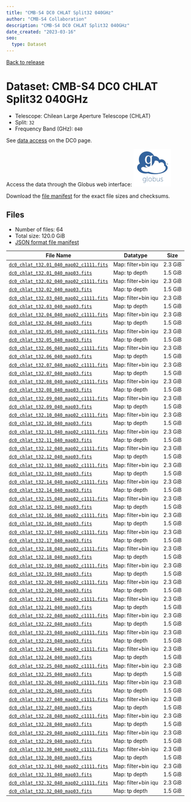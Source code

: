 ```yaml
---
title: "CMB-S4 DC0 CHLAT Split32 040GHz"
author: "CMB-S4 Collaboration"
description: "CMB-S4 DC0 CHLAT Split32 040GHz"
date_created: "2023-03-16"
seo:
  type: Dataset
---
```


[Back to release](./dc0.html#datasets)

# Dataset: CMB-S4 DC0 CHLAT Split32 040GHz

- Telescope: Chilean Large Aperture Telescope (CHLAT) 
- Split: `32`
- Frequency Band (GHz): `040`

See [data access](./dc0.html#data-access) on the DC0 page.

Access the data through the Globus web interface: [![Download via Globus](images/globus-logo.png)](https://app.globus.org/file-manager?origin_id=38f01147-f09e-483d-a552-3866669a846d&origin_path=%2Fdatareleases%2Fdc0%2Fmission%2Fchlat%2Fsplit32%2F040%2F)

Download the [file manifest](https://g-456d30.0ed28.75bc.data.globus.org/datareleases/dc0/mission/chlat/split32/040/manifest.json) for the exact file sizes and checksums.

## Files

- Number of files: 64
- Total size: 120.0 GiB
- [JSON format file manifest](https://g-456d30.0ed28.75bc.data.globus.org/datareleases/dc0/mission/chlat/split32/040/manifest.json)

|                                                                                File Name                                                                                |      Datatype       |  Size   |
| ----------------------------------------------------------------------------------------------------------------------------------------------------------------------- | ------------------- | ------- |
| [`dc0_chlat_t32.01_040_map02_c1111.fits`](https://g-456d30.0ed28.75bc.data.globus.org/datareleases/dc0/mission/chlat/split32/040/dc0_chlat_t32.01_040_map02_c1111.fits) | Map: filter+bin iqu | 2.3 GiB |
| [`dc0_chlat_t32.01_040_map03.fits`](https://g-456d30.0ed28.75bc.data.globus.org/datareleases/dc0/mission/chlat/split32/040/dc0_chlat_t32.01_040_map03.fits)             | Map: tp depth       | 1.5 GiB |
| [`dc0_chlat_t32.02_040_map02_c1111.fits`](https://g-456d30.0ed28.75bc.data.globus.org/datareleases/dc0/mission/chlat/split32/040/dc0_chlat_t32.02_040_map02_c1111.fits) | Map: filter+bin iqu | 2.3 GiB |
| [`dc0_chlat_t32.02_040_map03.fits`](https://g-456d30.0ed28.75bc.data.globus.org/datareleases/dc0/mission/chlat/split32/040/dc0_chlat_t32.02_040_map03.fits)             | Map: tp depth       | 1.5 GiB |
| [`dc0_chlat_t32.03_040_map02_c1111.fits`](https://g-456d30.0ed28.75bc.data.globus.org/datareleases/dc0/mission/chlat/split32/040/dc0_chlat_t32.03_040_map02_c1111.fits) | Map: filter+bin iqu | 2.3 GiB |
| [`dc0_chlat_t32.03_040_map03.fits`](https://g-456d30.0ed28.75bc.data.globus.org/datareleases/dc0/mission/chlat/split32/040/dc0_chlat_t32.03_040_map03.fits)             | Map: tp depth       | 1.5 GiB |
| [`dc0_chlat_t32.04_040_map02_c1111.fits`](https://g-456d30.0ed28.75bc.data.globus.org/datareleases/dc0/mission/chlat/split32/040/dc0_chlat_t32.04_040_map02_c1111.fits) | Map: filter+bin iqu | 2.3 GiB |
| [`dc0_chlat_t32.04_040_map03.fits`](https://g-456d30.0ed28.75bc.data.globus.org/datareleases/dc0/mission/chlat/split32/040/dc0_chlat_t32.04_040_map03.fits)             | Map: tp depth       | 1.5 GiB |
| [`dc0_chlat_t32.05_040_map02_c1111.fits`](https://g-456d30.0ed28.75bc.data.globus.org/datareleases/dc0/mission/chlat/split32/040/dc0_chlat_t32.05_040_map02_c1111.fits) | Map: filter+bin iqu | 2.3 GiB |
| [`dc0_chlat_t32.05_040_map03.fits`](https://g-456d30.0ed28.75bc.data.globus.org/datareleases/dc0/mission/chlat/split32/040/dc0_chlat_t32.05_040_map03.fits)             | Map: tp depth       | 1.5 GiB |
| [`dc0_chlat_t32.06_040_map02_c1111.fits`](https://g-456d30.0ed28.75bc.data.globus.org/datareleases/dc0/mission/chlat/split32/040/dc0_chlat_t32.06_040_map02_c1111.fits) | Map: filter+bin iqu | 2.3 GiB |
| [`dc0_chlat_t32.06_040_map03.fits`](https://g-456d30.0ed28.75bc.data.globus.org/datareleases/dc0/mission/chlat/split32/040/dc0_chlat_t32.06_040_map03.fits)             | Map: tp depth       | 1.5 GiB |
| [`dc0_chlat_t32.07_040_map02_c1111.fits`](https://g-456d30.0ed28.75bc.data.globus.org/datareleases/dc0/mission/chlat/split32/040/dc0_chlat_t32.07_040_map02_c1111.fits) | Map: filter+bin iqu | 2.3 GiB |
| [`dc0_chlat_t32.07_040_map03.fits`](https://g-456d30.0ed28.75bc.data.globus.org/datareleases/dc0/mission/chlat/split32/040/dc0_chlat_t32.07_040_map03.fits)             | Map: tp depth       | 1.5 GiB |
| [`dc0_chlat_t32.08_040_map02_c1111.fits`](https://g-456d30.0ed28.75bc.data.globus.org/datareleases/dc0/mission/chlat/split32/040/dc0_chlat_t32.08_040_map02_c1111.fits) | Map: filter+bin iqu | 2.3 GiB |
| [`dc0_chlat_t32.08_040_map03.fits`](https://g-456d30.0ed28.75bc.data.globus.org/datareleases/dc0/mission/chlat/split32/040/dc0_chlat_t32.08_040_map03.fits)             | Map: tp depth       | 1.5 GiB |
| [`dc0_chlat_t32.09_040_map02_c1111.fits`](https://g-456d30.0ed28.75bc.data.globus.org/datareleases/dc0/mission/chlat/split32/040/dc0_chlat_t32.09_040_map02_c1111.fits) | Map: filter+bin iqu | 2.3 GiB |
| [`dc0_chlat_t32.09_040_map03.fits`](https://g-456d30.0ed28.75bc.data.globus.org/datareleases/dc0/mission/chlat/split32/040/dc0_chlat_t32.09_040_map03.fits)             | Map: tp depth       | 1.5 GiB |
| [`dc0_chlat_t32.10_040_map02_c1111.fits`](https://g-456d30.0ed28.75bc.data.globus.org/datareleases/dc0/mission/chlat/split32/040/dc0_chlat_t32.10_040_map02_c1111.fits) | Map: filter+bin iqu | 2.3 GiB |
| [`dc0_chlat_t32.10_040_map03.fits`](https://g-456d30.0ed28.75bc.data.globus.org/datareleases/dc0/mission/chlat/split32/040/dc0_chlat_t32.10_040_map03.fits)             | Map: tp depth       | 1.5 GiB |
| [`dc0_chlat_t32.11_040_map02_c1111.fits`](https://g-456d30.0ed28.75bc.data.globus.org/datareleases/dc0/mission/chlat/split32/040/dc0_chlat_t32.11_040_map02_c1111.fits) | Map: filter+bin iqu | 2.3 GiB |
| [`dc0_chlat_t32.11_040_map03.fits`](https://g-456d30.0ed28.75bc.data.globus.org/datareleases/dc0/mission/chlat/split32/040/dc0_chlat_t32.11_040_map03.fits)             | Map: tp depth       | 1.5 GiB |
| [`dc0_chlat_t32.12_040_map02_c1111.fits`](https://g-456d30.0ed28.75bc.data.globus.org/datareleases/dc0/mission/chlat/split32/040/dc0_chlat_t32.12_040_map02_c1111.fits) | Map: filter+bin iqu | 2.3 GiB |
| [`dc0_chlat_t32.12_040_map03.fits`](https://g-456d30.0ed28.75bc.data.globus.org/datareleases/dc0/mission/chlat/split32/040/dc0_chlat_t32.12_040_map03.fits)             | Map: tp depth       | 1.5 GiB |
| [`dc0_chlat_t32.13_040_map02_c1111.fits`](https://g-456d30.0ed28.75bc.data.globus.org/datareleases/dc0/mission/chlat/split32/040/dc0_chlat_t32.13_040_map02_c1111.fits) | Map: filter+bin iqu | 2.3 GiB |
| [`dc0_chlat_t32.13_040_map03.fits`](https://g-456d30.0ed28.75bc.data.globus.org/datareleases/dc0/mission/chlat/split32/040/dc0_chlat_t32.13_040_map03.fits)             | Map: tp depth       | 1.5 GiB |
| [`dc0_chlat_t32.14_040_map02_c1111.fits`](https://g-456d30.0ed28.75bc.data.globus.org/datareleases/dc0/mission/chlat/split32/040/dc0_chlat_t32.14_040_map02_c1111.fits) | Map: filter+bin iqu | 2.3 GiB |
| [`dc0_chlat_t32.14_040_map03.fits`](https://g-456d30.0ed28.75bc.data.globus.org/datareleases/dc0/mission/chlat/split32/040/dc0_chlat_t32.14_040_map03.fits)             | Map: tp depth       | 1.5 GiB |
| [`dc0_chlat_t32.15_040_map02_c1111.fits`](https://g-456d30.0ed28.75bc.data.globus.org/datareleases/dc0/mission/chlat/split32/040/dc0_chlat_t32.15_040_map02_c1111.fits) | Map: filter+bin iqu | 2.3 GiB |
| [`dc0_chlat_t32.15_040_map03.fits`](https://g-456d30.0ed28.75bc.data.globus.org/datareleases/dc0/mission/chlat/split32/040/dc0_chlat_t32.15_040_map03.fits)             | Map: tp depth       | 1.5 GiB |
| [`dc0_chlat_t32.16_040_map02_c1111.fits`](https://g-456d30.0ed28.75bc.data.globus.org/datareleases/dc0/mission/chlat/split32/040/dc0_chlat_t32.16_040_map02_c1111.fits) | Map: filter+bin iqu | 2.3 GiB |
| [`dc0_chlat_t32.16_040_map03.fits`](https://g-456d30.0ed28.75bc.data.globus.org/datareleases/dc0/mission/chlat/split32/040/dc0_chlat_t32.16_040_map03.fits)             | Map: tp depth       | 1.5 GiB |
| [`dc0_chlat_t32.17_040_map02_c1111.fits`](https://g-456d30.0ed28.75bc.data.globus.org/datareleases/dc0/mission/chlat/split32/040/dc0_chlat_t32.17_040_map02_c1111.fits) | Map: filter+bin iqu | 2.3 GiB |
| [`dc0_chlat_t32.17_040_map03.fits`](https://g-456d30.0ed28.75bc.data.globus.org/datareleases/dc0/mission/chlat/split32/040/dc0_chlat_t32.17_040_map03.fits)             | Map: tp depth       | 1.5 GiB |
| [`dc0_chlat_t32.18_040_map02_c1111.fits`](https://g-456d30.0ed28.75bc.data.globus.org/datareleases/dc0/mission/chlat/split32/040/dc0_chlat_t32.18_040_map02_c1111.fits) | Map: filter+bin iqu | 2.3 GiB |
| [`dc0_chlat_t32.18_040_map03.fits`](https://g-456d30.0ed28.75bc.data.globus.org/datareleases/dc0/mission/chlat/split32/040/dc0_chlat_t32.18_040_map03.fits)             | Map: tp depth       | 1.5 GiB |
| [`dc0_chlat_t32.19_040_map02_c1111.fits`](https://g-456d30.0ed28.75bc.data.globus.org/datareleases/dc0/mission/chlat/split32/040/dc0_chlat_t32.19_040_map02_c1111.fits) | Map: filter+bin iqu | 2.3 GiB |
| [`dc0_chlat_t32.19_040_map03.fits`](https://g-456d30.0ed28.75bc.data.globus.org/datareleases/dc0/mission/chlat/split32/040/dc0_chlat_t32.19_040_map03.fits)             | Map: tp depth       | 1.5 GiB |
| [`dc0_chlat_t32.20_040_map02_c1111.fits`](https://g-456d30.0ed28.75bc.data.globus.org/datareleases/dc0/mission/chlat/split32/040/dc0_chlat_t32.20_040_map02_c1111.fits) | Map: filter+bin iqu | 2.3 GiB |
| [`dc0_chlat_t32.20_040_map03.fits`](https://g-456d30.0ed28.75bc.data.globus.org/datareleases/dc0/mission/chlat/split32/040/dc0_chlat_t32.20_040_map03.fits)             | Map: tp depth       | 1.5 GiB |
| [`dc0_chlat_t32.21_040_map02_c1111.fits`](https://g-456d30.0ed28.75bc.data.globus.org/datareleases/dc0/mission/chlat/split32/040/dc0_chlat_t32.21_040_map02_c1111.fits) | Map: filter+bin iqu | 2.3 GiB |
| [`dc0_chlat_t32.21_040_map03.fits`](https://g-456d30.0ed28.75bc.data.globus.org/datareleases/dc0/mission/chlat/split32/040/dc0_chlat_t32.21_040_map03.fits)             | Map: tp depth       | 1.5 GiB |
| [`dc0_chlat_t32.22_040_map02_c1111.fits`](https://g-456d30.0ed28.75bc.data.globus.org/datareleases/dc0/mission/chlat/split32/040/dc0_chlat_t32.22_040_map02_c1111.fits) | Map: filter+bin iqu | 2.3 GiB |
| [`dc0_chlat_t32.22_040_map03.fits`](https://g-456d30.0ed28.75bc.data.globus.org/datareleases/dc0/mission/chlat/split32/040/dc0_chlat_t32.22_040_map03.fits)             | Map: tp depth       | 1.5 GiB |
| [`dc0_chlat_t32.23_040_map02_c1111.fits`](https://g-456d30.0ed28.75bc.data.globus.org/datareleases/dc0/mission/chlat/split32/040/dc0_chlat_t32.23_040_map02_c1111.fits) | Map: filter+bin iqu | 2.3 GiB |
| [`dc0_chlat_t32.23_040_map03.fits`](https://g-456d30.0ed28.75bc.data.globus.org/datareleases/dc0/mission/chlat/split32/040/dc0_chlat_t32.23_040_map03.fits)             | Map: tp depth       | 1.5 GiB |
| [`dc0_chlat_t32.24_040_map02_c1111.fits`](https://g-456d30.0ed28.75bc.data.globus.org/datareleases/dc0/mission/chlat/split32/040/dc0_chlat_t32.24_040_map02_c1111.fits) | Map: filter+bin iqu | 2.3 GiB |
| [`dc0_chlat_t32.24_040_map03.fits`](https://g-456d30.0ed28.75bc.data.globus.org/datareleases/dc0/mission/chlat/split32/040/dc0_chlat_t32.24_040_map03.fits)             | Map: tp depth       | 1.5 GiB |
| [`dc0_chlat_t32.25_040_map02_c1111.fits`](https://g-456d30.0ed28.75bc.data.globus.org/datareleases/dc0/mission/chlat/split32/040/dc0_chlat_t32.25_040_map02_c1111.fits) | Map: filter+bin iqu | 2.3 GiB |
| [`dc0_chlat_t32.25_040_map03.fits`](https://g-456d30.0ed28.75bc.data.globus.org/datareleases/dc0/mission/chlat/split32/040/dc0_chlat_t32.25_040_map03.fits)             | Map: tp depth       | 1.5 GiB |
| [`dc0_chlat_t32.26_040_map02_c1111.fits`](https://g-456d30.0ed28.75bc.data.globus.org/datareleases/dc0/mission/chlat/split32/040/dc0_chlat_t32.26_040_map02_c1111.fits) | Map: filter+bin iqu | 2.3 GiB |
| [`dc0_chlat_t32.26_040_map03.fits`](https://g-456d30.0ed28.75bc.data.globus.org/datareleases/dc0/mission/chlat/split32/040/dc0_chlat_t32.26_040_map03.fits)             | Map: tp depth       | 1.5 GiB |
| [`dc0_chlat_t32.27_040_map02_c1111.fits`](https://g-456d30.0ed28.75bc.data.globus.org/datareleases/dc0/mission/chlat/split32/040/dc0_chlat_t32.27_040_map02_c1111.fits) | Map: filter+bin iqu | 2.3 GiB |
| [`dc0_chlat_t32.27_040_map03.fits`](https://g-456d30.0ed28.75bc.data.globus.org/datareleases/dc0/mission/chlat/split32/040/dc0_chlat_t32.27_040_map03.fits)             | Map: tp depth       | 1.5 GiB |
| [`dc0_chlat_t32.28_040_map02_c1111.fits`](https://g-456d30.0ed28.75bc.data.globus.org/datareleases/dc0/mission/chlat/split32/040/dc0_chlat_t32.28_040_map02_c1111.fits) | Map: filter+bin iqu | 2.3 GiB |
| [`dc0_chlat_t32.28_040_map03.fits`](https://g-456d30.0ed28.75bc.data.globus.org/datareleases/dc0/mission/chlat/split32/040/dc0_chlat_t32.28_040_map03.fits)             | Map: tp depth       | 1.5 GiB |
| [`dc0_chlat_t32.29_040_map02_c1111.fits`](https://g-456d30.0ed28.75bc.data.globus.org/datareleases/dc0/mission/chlat/split32/040/dc0_chlat_t32.29_040_map02_c1111.fits) | Map: filter+bin iqu | 2.3 GiB |
| [`dc0_chlat_t32.29_040_map03.fits`](https://g-456d30.0ed28.75bc.data.globus.org/datareleases/dc0/mission/chlat/split32/040/dc0_chlat_t32.29_040_map03.fits)             | Map: tp depth       | 1.5 GiB |
| [`dc0_chlat_t32.30_040_map02_c1111.fits`](https://g-456d30.0ed28.75bc.data.globus.org/datareleases/dc0/mission/chlat/split32/040/dc0_chlat_t32.30_040_map02_c1111.fits) | Map: filter+bin iqu | 2.3 GiB |
| [`dc0_chlat_t32.30_040_map03.fits`](https://g-456d30.0ed28.75bc.data.globus.org/datareleases/dc0/mission/chlat/split32/040/dc0_chlat_t32.30_040_map03.fits)             | Map: tp depth       | 1.5 GiB |
| [`dc0_chlat_t32.31_040_map02_c1111.fits`](https://g-456d30.0ed28.75bc.data.globus.org/datareleases/dc0/mission/chlat/split32/040/dc0_chlat_t32.31_040_map02_c1111.fits) | Map: filter+bin iqu | 2.3 GiB |
| [`dc0_chlat_t32.31_040_map03.fits`](https://g-456d30.0ed28.75bc.data.globus.org/datareleases/dc0/mission/chlat/split32/040/dc0_chlat_t32.31_040_map03.fits)             | Map: tp depth       | 1.5 GiB |
| [`dc0_chlat_t32.32_040_map02_c1111.fits`](https://g-456d30.0ed28.75bc.data.globus.org/datareleases/dc0/mission/chlat/split32/040/dc0_chlat_t32.32_040_map02_c1111.fits) | Map: filter+bin iqu | 2.3 GiB |
| [`dc0_chlat_t32.32_040_map03.fits`](https://g-456d30.0ed28.75bc.data.globus.org/datareleases/dc0/mission/chlat/split32/040/dc0_chlat_t32.32_040_map03.fits)             | Map: tp depth       | 1.5 GiB |
